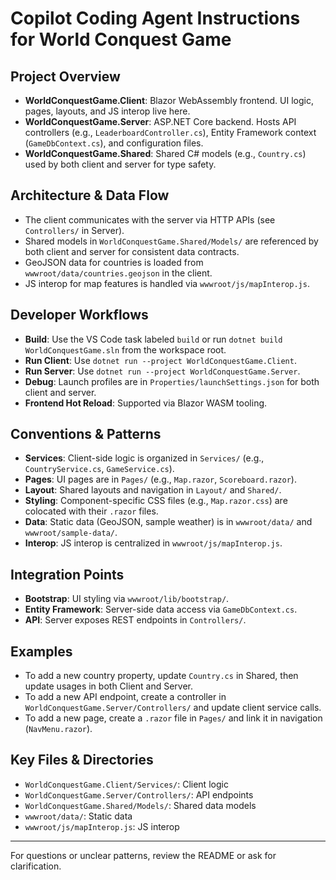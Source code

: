 # Copilot Coding Agent Instructions for World Conquest Game

## Project Overview
- **WorldConquestGame.Client**: Blazor WebAssembly frontend. UI logic, pages, layouts, and JS interop live here.
- **WorldConquestGame.Server**: ASP.NET Core backend. Hosts API controllers (e.g., `LeaderboardController.cs`), Entity Framework context (`GameDbContext.cs`), and configuration files.
- **WorldConquestGame.Shared**: Shared C# models (e.g., `Country.cs`) used by both client and server for type safety.

## Architecture & Data Flow
- The client communicates with the server via HTTP APIs (see `Controllers/` in Server).
- Shared models in `WorldConquestGame.Shared/Models/` are referenced by both client and server for consistent data contracts.
- GeoJSON data for countries is loaded from `wwwroot/data/countries.geojson` in the client.
- JS interop for map features is handled via `wwwroot/js/mapInterop.js`.

## Developer Workflows
- **Build**: Use the VS Code task labeled `build` or run `dotnet build WorldConquestGame.sln` from the workspace root.
- **Run Client**: Use `dotnet run --project WorldConquestGame.Client`.
- **Run Server**: Use `dotnet run --project WorldConquestGame.Server`.
- **Debug**: Launch profiles are in `Properties/launchSettings.json` for both client and server.
- **Frontend Hot Reload**: Supported via Blazor WASM tooling.

## Conventions & Patterns
- **Services**: Client-side logic is organized in `Services/` (e.g., `CountryService.cs`, `GameService.cs`).
- **Pages**: UI pages are in `Pages/` (e.g., `Map.razor`, `Scoreboard.razor`).
- **Layout**: Shared layouts and navigation in `Layout/` and `Shared/`.
- **Styling**: Component-specific CSS files (e.g., `Map.razor.css`) are colocated with their `.razor` files.
- **Data**: Static data (GeoJSON, sample weather) is in `wwwroot/data/` and `wwwroot/sample-data/`.
- **Interop**: JS interop is centralized in `wwwroot/js/mapInterop.js`.

## Integration Points
- **Bootstrap**: UI styling via `wwwroot/lib/bootstrap/`.
- **Entity Framework**: Server-side data access via `GameDbContext.cs`.
- **API**: Server exposes REST endpoints in `Controllers/`.

## Examples
- To add a new country property, update `Country.cs` in Shared, then update usages in both Client and Server.
- To add a new API endpoint, create a controller in `WorldConquestGame.Server/Controllers/` and update client service calls.
- To add a new page, create a `.razor` file in `Pages/` and link it in navigation (`NavMenu.razor`).

## Key Files & Directories
- `WorldConquestGame.Client/Services/`: Client logic
- `WorldConquestGame.Server/Controllers/`: API endpoints
- `WorldConquestGame.Shared/Models/`: Shared data models
- `wwwroot/data/`: Static data
- `wwwroot/js/mapInterop.js`: JS interop

---
For questions or unclear patterns, review the README or ask for clarification.
